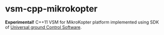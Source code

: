 vsm-cpp-mikrokopter
===========

**Experimental!** C++11 VSM for MikroKopter platform implemented using SDK of [Universal ground Control Software](http://www.ugcs.com/ "UgCS").

